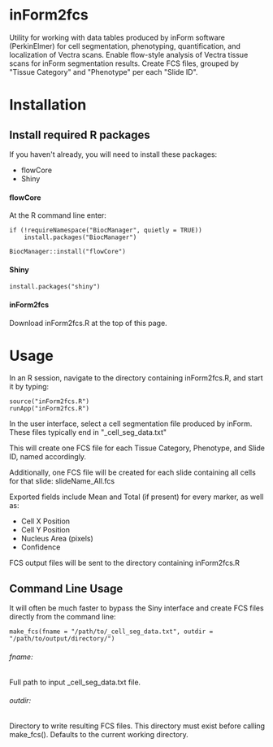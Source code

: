 # inForm2fcs
Utility for working with data tables produced by inForm software (PerkinElmer) for cell segmentation, phenotyping, quantification, and localization of Vectra scans.
Enable flow-style analysis of Vectra tissue scans for inForm segmentation results.
Create FCS files, grouped by "Tissue Category" and "Phenotype" per each "Slide ID".

# Installation


## Install required R packages

If you haven't already, you will need to install these packages:
* flowCore
* Shiny

#### flowCore
At the R command line enter:
```
if (!requireNamespace("BiocManager", quietly = TRUE))
    install.packages("BiocManager")

BiocManager::install("flowCore")
```

#### Shiny

```
install.packages("shiny")
```


#### inForm2fcs

Download inForm2fcs.R at the top of this page.



# Usage

In an R session, navigate to the directory containing inForm2fcs.R, and start it by typing:

```
source("inForm2fcs.R")
runApp("inForm2fcs.R")
```

In the user interface, select a cell segmentation file produced by inForm. These files typically end in "\_cell\_seg\_data.txt"

This will create one FCS file for each Tissue Category, Phenotype, and Slide ID, named accordingly.

Additionally, one FCS file will be created for each slide containing all cells for that slide: slideName\_All.fcs

Exported fields include Mean and Total (if present) for every marker, as well as:
* Cell X Position
* Cell Y Position
* Nucleus Area (pixels)
* Confidence

FCS output files will be sent to the directory containing inForm2fcs.R



## Command Line Usage
It will often be much faster to bypass the Siny interface and create FCS files directly from the command line:
```
make_fcs(fname = "/path/to/_cell_seg_data.txt", outdir = "/path/to/output/directory/")
```
###### fname:  
Full path to input \_cell\_seg\_data.txt file.
###### outdir:  
Directory to write resulting FCS files. This directory must exist before calling make\_fcs(). Defaults to the current working directory.





